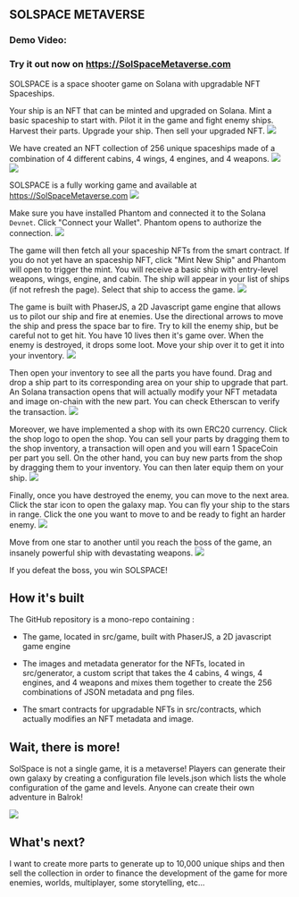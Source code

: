 ## SOLSPACE METAVERSE

### Demo Video:

### Try it out now on https://SolSpaceMetaverse.com

SOLSPACE is a space shooter game on Solana with upgradable NFT Spaceships.

Your ship is an NFT that can be minted and upgraded on Solana. Mint a basic spaceship to start with. Pilot it in the game and fight enemy ships. Harvest their parts. Upgrade your ship. Then sell your upgraded NFT.
![](https://solspacemetaverse.com/assets/screenshots/present-model.png)

We have created an NFT collection of 256 unique spaceships made of a combination of 4 different cabins, 4 wings, 4 engines, and 4 weapons.
![](https://solspacemetaverse.com/assets/screenshots/present-parts.png)
![](https://solspacemetaverse.com/assets/screenshots/present-possibilities.png)

SOLSPACE is a fully working game and available at https://SolSpaceMetaverse.com
![](https://solspacemetaverse.com/assets/screenshots/level-2.png)

Make sure you have installed Phantom and connected it to the Solana `Devnet`. Click "Connect your Wallet". Phantom opens to authorize the connection.
![](https://solspacemetaverse.com/assets/screenshots/home.png)

The game will then fetch all your spaceship NFTs from the smart contract. If you do not yet have an spaceship NFT, click "Mint New Ship" and Phantom will open to trigger the mint. You will receive a basic ship with entry-level weapons, wings, engine, and cabin. The ship will appear in your list of ships (if not refresh the page). Select that ship to access the game.
![](https://solspacemetaverse.com/assets/screenshots/select-ship-2.png)

The game is built with PhaserJS, a 2D Javascript game engine that allows us to pilot our ship and fire at enemies. Use the directional arrows to move the ship and press the space bar to fire. Try to kill the enemy ship, but be careful not to get hit. You have 10 lives then it's game over. When the enemy is destroyed, it drops some loot. Move your ship over it to get it into your inventory.
![](https://solspacemetaverse.com/assets/screenshots/level-3.png)

Then open your inventory to see all the parts you have found. Drag and drop a ship part to its corresponding area on your ship to upgrade that part. An Solana transaction opens that will actually modify your NFT metadata and image on-chain with the new part. You can check Etherscan to verify the transaction.
![](https://solspacemetaverse.com/assets/screenshots/inventory.png)

Moreover, we have implemented a shop with its own ERC20 currency. Click the shop logo to open the shop. You can sell your parts by dragging them to the shop inventory, a transaction will open and you will earn 1 SpaceCoin per part you sell. On the other hand, you can buy new parts from the shop by dragging them to your inventory. You can then later equip them on your ship.
![](https://solspacemetaverse.com/assets/screenshots/shop.png)

Finally, once you have destroyed the enemy, you can move to the next area. Click the star icon to open the galaxy map. You can fly your ship to the stars in range. Click the one you want to move to and be ready to fight an harder enemy.
![](https://solspacemetaverse.com/assets/screenshots/map.png)

Move from one star to another until you reach the boss of the game, an insanely powerful ship with devastating weapons.
![](https://solspacemetaverse.com/assets/screenshots/level-4.png)

If you defeat the boss, you win SOLSPACE!

## How it's built
The GitHub repository is a mono-repo containing :

- The game, located in src/game, built with PhaserJS, a 2D javascript game engine

- The images and metadata generator for the NFTs, located in src/generator, a custom script that takes the 4 cabins, 4 wings, 4 engines, and 4 weapons and mixes them together to create the 256 combinations of JSON metadata and png files.

- The smart contracts for upgradable NFTs in src/contracts, which actually modifies an NFT metadata and image. 

## Wait, there is more!
SolSpace is not a single game, it is a metaverse! Players can generate their own galaxy by creating a configuration file levels.json which lists the whole configuration of the game and levels. Anyone can create their own adventure in Balrok! 

![](https://solspacemetaverse.com/assets/screenshots/code.png)

## What's next?
I want to create more parts to generate up to 10,000 unique ships and then sell the collection in order to finance the development of the game for more enemies, worlds, multiplayer, some storytelling, etc...


